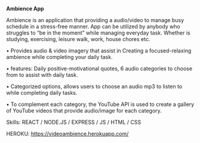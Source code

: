 
**Ambience App**

Ambience is an application that providing a audio/video to manage busy schedule in a stress-free manner. App can be utilized by anybody who struggles to “be in the moment” while managing everyday task. Whether is studying, exercising, leisure walk, work, house chores etc.  

• Provides audio & video imagery that assist in Creating a focused-relaxing ambience while completing your daily task. 

• features: Daily positive-motivational quotes, 6 audio categories to choose from to assist with daily task.

• Categorized options, allows users to choose an audio mp3 to listen to while completing daily tasks.

• To complement each category, the YouTube API is used to create a gallery of YouTube videos that provide audio/image for each category.


Skills: REACT / NODE.JS / EXPRESS / JS / HTML / CSS

HEROKU:  https://videoambience.herokuapp.com/



